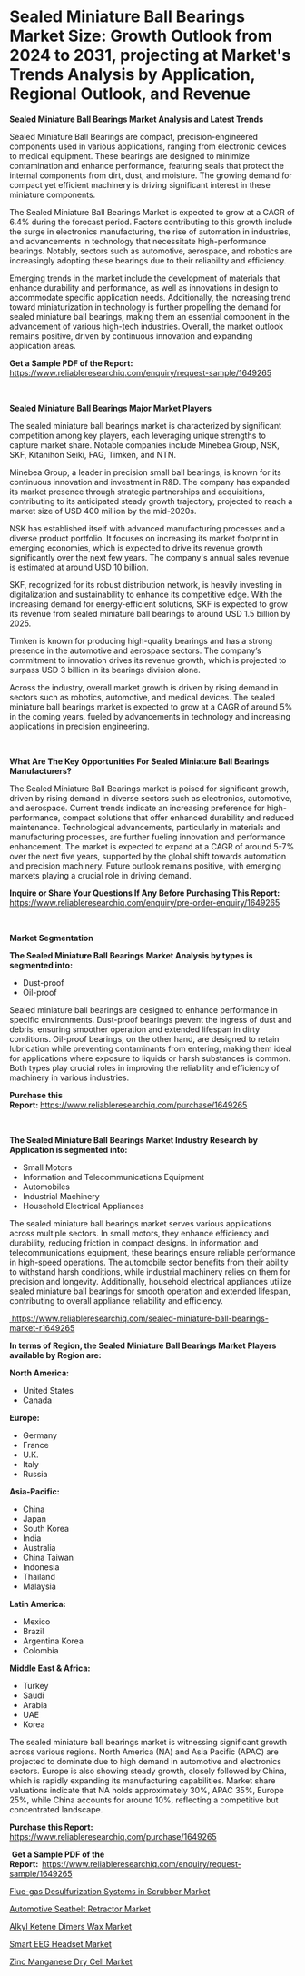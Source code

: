 <p><h1>Sealed Miniature Ball Bearings Market Size: Growth Outlook from 2024 to 2031, projecting at Market's Trends Analysis by Application, Regional Outlook, and Revenue</h1></p><p><strong>Sealed Miniature Ball Bearings Market Analysis and Latest Trends</strong></p>
<p><p>Sealed Miniature Ball Bearings are compact, precision-engineered components used in various applications, ranging from electronic devices to medical equipment. These bearings are designed to minimize contamination and enhance performance, featuring seals that protect the internal components from dirt, dust, and moisture. The growing demand for compact yet efficient machinery is driving significant interest in these miniature components.</p><p>The Sealed Miniature Ball Bearings Market is expected to grow at a CAGR of 6.4% during the forecast period. Factors contributing to this growth include the surge in electronics manufacturing, the rise of automation in industries, and advancements in technology that necessitate high-performance bearings. Notably, sectors such as automotive, aerospace, and robotics are increasingly adopting these bearings due to their reliability and efficiency.</p><p>Emerging trends in the market include the development of materials that enhance durability and performance, as well as innovations in design to accommodate specific application needs. Additionally, the increasing trend toward miniaturization in technology is further propelling the demand for sealed miniature ball bearings, making them an essential component in the advancement of various high-tech industries. Overall, the market outlook remains positive, driven by continuous innovation and expanding application areas.</p></p>
<p><strong>Get a Sample PDF of the Report:&nbsp;</strong> <a href="https://www.reliableresearchiq.com/enquiry/request-sample/1649265?utm_campaign=1404&utm_medium=2&utm_source=Github&utm_content=ia&utm_term=15102024&utm_id=sealed-miniature-ball-bearings">https://www.reliableresearchiq.com/enquiry/request-sample/1649265</a></p>
<p>&nbsp;</p>
<p><strong>Sealed Miniature Ball Bearings Major Market Players</strong></p>
<p><p>The sealed miniature ball bearings market is characterized by significant competition among key players, each leveraging unique strengths to capture market share. Notable companies include Minebea Group, NSK, SKF, Kitanihon Seiki, FAG, Timken, and NTN.</p><p>Minebea Group, a leader in precision small ball bearings, is known for its continuous innovation and investment in R&D. The company has expanded its market presence through strategic partnerships and acquisitions, contributing to its anticipated steady growth trajectory, projected to reach a market size of USD 400 million by the mid-2020s.</p><p>NSK has established itself with advanced manufacturing processes and a diverse product portfolio. It focuses on increasing its market footprint in emerging economies, which is expected to drive its revenue growth significantly over the next few years. The company's annual sales revenue is estimated at around USD 10 billion.</p><p>SKF, recognized for its robust distribution network, is heavily investing in digitalization and sustainability to enhance its competitive edge. With the increasing demand for energy-efficient solutions, SKF is expected to grow its revenue from sealed miniature ball bearings to around USD 1.5 billion by 2025.</p><p>Timken is known for producing high-quality bearings and has a strong presence in the automotive and aerospace sectors. The company’s commitment to innovation drives its revenue growth, which is projected to surpass USD 3 billion in its bearings division alone.</p><p>Across the industry, overall market growth is driven by rising demand in sectors such as robotics, automotive, and medical devices. The sealed miniature ball bearings market is expected to grow at a CAGR of around 5% in the coming years, fueled by advancements in technology and increasing applications in precision engineering.</p></p>
<p>&nbsp;</p>
<p><strong>What Are The Key Opportunities For Sealed Miniature Ball Bearings Manufacturers?</strong></p>
<p><p>The Sealed Miniature Ball Bearings market is poised for significant growth, driven by rising demand in diverse sectors such as electronics, automotive, and aerospace. Current trends indicate an increasing preference for high-performance, compact solutions that offer enhanced durability and reduced maintenance. Technological advancements, particularly in materials and manufacturing processes, are further fueling innovation and performance enhancement. The market is expected to expand at a CAGR of around 5-7% over the next five years, supported by the global shift towards automation and precision machinery. Future outlook remains positive, with emerging markets playing a crucial role in driving demand.</p></p>
<p><strong>Inquire or Share Your Questions If Any Before Purchasing This Report:</strong> <a href="https://www.reliableresearchiq.com/enquiry/pre-order-enquiry/1649265?utm_campaign=1404&utm_medium=2&utm_source=Github&utm_content=ia&utm_term=15102024&utm_id=sealed-miniature-ball-bearings">https://www.reliableresearchiq.com/enquiry/pre-order-enquiry/1649265</a></p>
<p>&nbsp;</p>
<p><strong>Market Segmentation</strong></p>
<p><strong>The Sealed Miniature Ball Bearings Market Analysis by types is segmented into:</strong></p>
<p><ul><li>Dust-proof</li><li>Oil-proof</li></ul></p>
<p><p>Sealed miniature ball bearings are designed to enhance performance in specific environments. Dust-proof bearings prevent the ingress of dust and debris, ensuring smoother operation and extended lifespan in dirty conditions. Oil-proof bearings, on the other hand, are designed to retain lubrication while preventing contaminants from entering, making them ideal for applications where exposure to liquids or harsh substances is common. Both types play crucial roles in improving the reliability and efficiency of machinery in various industries.</p></p>
<p><strong>Purchase this Report:&nbsp;</strong><a href="https://www.reliableresearchiq.com/purchase/1649265?utm_campaign=1404&utm_medium=2&utm_source=Github&utm_content=ia&utm_term=15102024&utm_id=sealed-miniature-ball-bearings">https://www.reliableresearchiq.com/purchase/1649265</a></p>
<p>&nbsp;</p>
<p><strong>The Sealed Miniature Ball Bearings Market Industry Research by Application is segmented into:</strong></p>
<p><ul><li>Small Motors</li><li>Information and Telecommunications Equipment</li><li>Automobiles</li><li>Industrial Machinery</li><li>Household Electrical Appliances</li></ul></p>
<p><p>The sealed miniature ball bearings market serves various applications across multiple sectors. In small motors, they enhance efficiency and durability, reducing friction in compact designs. In information and telecommunications equipment, these bearings ensure reliable performance in high-speed operations. The automobile sector benefits from their ability to withstand harsh conditions, while industrial machinery relies on them for precision and longevity. Additionally, household electrical appliances utilize sealed miniature ball bearings for smooth operation and extended lifespan, contributing to overall appliance reliability and efficiency.</p></p>
<p><a href="https://www.reliableresearchiq.com/sealed-miniature-ball-bearings-market-r1649265?utm_campaign=1404&utm_medium=2&utm_source=Github&utm_content=ia&utm_term=15102024&utm_id=sealed-miniature-ball-bearings">&nbsp;https://www.reliableresearchiq.com/sealed-miniature-ball-bearings-market-r1649265</a></p>
<p><strong>In terms of Region, the Sealed Miniature Ball Bearings Market Players available by Region are:</strong></p>
<p>
    <p> <strong> North America: </strong>
        <ul>
            <li>United States</li>
            <li>Canada</li>
        </ul>
        </p> 
    <p> <strong> Europe: </strong>
        <ul>
            <li>Germany</li>
            <li>France</li>
            <li>U.K.</li>
            <li>Italy</li>
            <li>Russia</li>
        </ul>
        </p> 
    <p> <strong> Asia-Pacific: </strong>
        <ul>
            <li>China</li>
            <li>Japan</li>
            <li>South Korea</li>
            <li>India</li>
            <li>Australia</li>
            <li>China Taiwan</li>
            <li>Indonesia</li>
            <li>Thailand</li>
            <li>Malaysia</li>
        </ul>
        </p> 
    <p> <strong> Latin America: </strong>
        <ul>
            <li>Mexico</li>
            <li>Brazil</li>
            <li>Argentina Korea</li>
            <li>Colombia</li>
        </ul>
        </p> 
    <p> <strong> Middle East & Africa: </strong>
        <ul>
            <li>Turkey</li>
            <li>Saudi</li>
            <li>Arabia</li>
            <li>UAE</li>
            <li>Korea</li>
        </ul>
    </p>
    </p>
<p><p>The sealed miniature ball bearings market is witnessing significant growth across various regions. North America (NA) and Asia Pacific (APAC) are projected to dominate due to high demand in automotive and electronics sectors. Europe is also showing steady growth, closely followed by China, which is rapidly expanding its manufacturing capabilities. Market share valuations indicate that NA holds approximately 30%, APAC 35%, Europe 25%, while China accounts for around 10%, reflecting a competitive but concentrated landscape.</p></p>
<p><strong>Purchase this Report: </strong><a href="https://www.reliableresearchiq.com/purchase/1649265?utm_campaign=1404&utm_medium=2&utm_source=Github&utm_content=ia&utm_term=15102024&utm_id=sealed-miniature-ball-bearings">https://www.reliableresearchiq.com/purchase/1649265</a></p>
<p>&nbsp;<strong>Get a Sample PDF of the Report:&nbsp;&nbsp;</strong><a href="https://www.reliableresearchiq.com/enquiry/request-sample/1649265?utm_campaign=1404&utm_medium=2&utm_source=Github&utm_content=ia&utm_term=15102024&utm_id=sealed-miniature-ball-bearings">https://www.reliableresearchiq.com/enquiry/request-sample/1649265</a></p>
<p><strong></strong></p>
<p><p><a href="https://www.linkedin.com/pulse/global-flue-gas-desulfurization-systems-scrubber-industry-i3fie?trk=public_post_embed_feed-article-content&utm_campaign=1404&utm_medium=2&utm_source=Github&utm_content=ia&utm_term=15102024&utm_id=sealed-miniature-ball-bearings">Flue-gas Desulfurization Systems in Scrubber Market</a></p><p><a href="https://github.com/globismark/Market-Research-Report-List-5/blob/main/automotive-seatbelt-retractor-market.md?utm_campaign=1404&utm_medium=2&utm_source=Github&utm_content=ia&utm_term=15102024&utm_id=sealed-miniature-ball-bearings">Automotive Seatbelt Retractor Market</a></p><p><a href="https://www.linkedin.com/pulse/alkyl-ketene-dimers-wax-market-size-segmentation-trends-growth-ubwze?utm_campaign=1404&utm_medium=2&utm_source=Github&utm_content=ia&utm_term=15102024&utm_id=sealed-miniature-ball-bearings">Alkyl Ketene Dimers Wax Market</a></p><p><a href="https://www.linkedin.com/pulse/smart-eeg-headset-market-shifts-strategic-analysis-2024-2031-fwabe?trk=public_post_embed_feed-article-content&utm_campaign=1404&utm_medium=2&utm_source=Github&utm_content=ia&utm_term=15102024&utm_id=sealed-miniature-ball-bearings">Smart EEG Headset Market</a></p><p><a href="https://www.linkedin.com/pulse/zinc-manganese-dry-cell-market-overview-regional-outlook-competitive-kndpe?utm_campaign=1404&utm_medium=2&utm_source=Github&utm_content=ia&utm_term=15102024&utm_id=sealed-miniature-ball-bearings">Zinc Manganese Dry Cell Market</a></p></p>